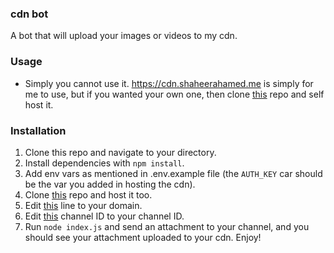 ### cdn bot

A bot that will upload your images or videos to my cdn.

### Usage

- Simply you cannot use it. https://cdn.shaheerahamed.me is simply for me to use, but if you wanted your own one, then clone [this](https://github.com/spicybirsge/cdn) repo and self host it.

### Installation

1. Clone this repo and navigate to your directory.
2. Install dependencies with `npm install`.
3. Add env vars as mentioned in .env.example file (the `AUTH_KEY` car should be the var you added in hosting the cdn).
4. Clone [this](https://github.com/spicybirsge/cdn) repo and host it too.
5. Edit [this](https://github.com/spicybirsge/cdn-bot/blob/master/index.js#L55) line to your domain.
6. Edit [this](https://github.com/spicybirsge/cdn-bot/blob/master/index.js#L37) channel ID to your channel ID.
7. Run `node index.js` and send an attachment to your channel, and you should see your attachment uploaded to your cdn. Enjoy!
